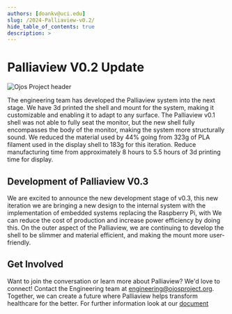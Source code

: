 ```yaml
---
authors: [doankv@uci.edu]
slug: /2024-Palliaview-v0.2/
hide_table_of_contents: true
description: >
---
```


# Palliaview V0.2 Update

![Ojos Project header](@site/static/images/header.png)

The engineering team has developed the Palliaview system into the next stage.
We have 3d printed the shell and mount for the system, making it customizable and enabling it to adapt to any surface.
The Palliaview v0.1 shell was not able to fully seat the monitor, but the new shell fully encompasses the body of the monitor, making the system more structurally sound.
We reduced the material used by 44% going from 323g of PLA filament used in the display shell to 183g for this iteration.
Reduce manufacturing time from approximately 8 hours to 5.5 hours of 3d printing time for display.

<!-- truncate -->

## Development of Palliaview V0.3

We are excited to announce the new development stage of v0.3, this new iteration
we are bringing a new design to the internal system with the implementation
of embedded systems replacing the Raspberry Pi, with
We can reduce the cost of production and increase power efficiency by doing this.
On the outer aspect of the Palliaview, we are continuing to develop the shell to be slimmer and material efficient,
and making the mount more user-friendly.

## Get Involved

Want to join the conversation or learn more about Palliaview? We'd love to connect!
Contact the Engineering team at
[engineering@ojosproject.org](mailto:engineering@ojosproject.org). Together, we can
create a future where Palliaview helps transform healthcare for the better.
For further information look at our [document](https://docs.google.com/document/d/17Wt_KLsvZpLvJv9L74cmx2e5Ypm8uRVovBmxCkFklyo/edit?usp=sharing)
